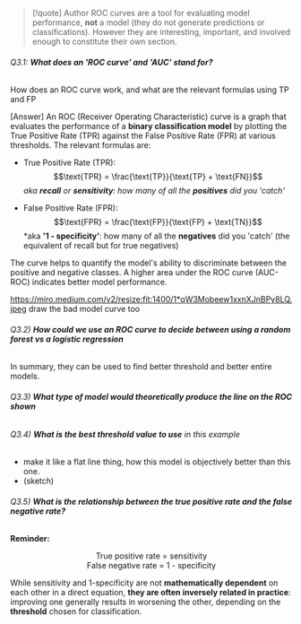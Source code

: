 
> [!quote] Author
> ROC curves are a tool for evaluating model performance, **not** a model (they do not generate predictions or classifications). 
> However they are interesting, important, and involved enough to constitute their own section.  
###### Q3.1: **What does an 'ROC curve' and 'AUC' stand for?**
How does an ROC curve work, and what are the relevant formulas using TP and FP

[Answer] An ROC (Receiver Operating Characteristic) curve is a graph that evaluates the performance of a **binary classification model** by plotting the True Positive Rate (TPR) against the False Positive Rate (FPR) at various thresholds. The relevant formulas are:

- True Positive Rate (TPR):
$$\text{TPR} = \frac{\text{TP}}{\text{TP} + \text{FN}}$$
*aka **recall** or **sensitivity**: how many of all the **positives** did you 'catch'*

- False Positive Rate (FPR):
$$\text{FPR} = \frac{\text{FP}}{\text{FP} + \text{TN}}$$
*aka **'1 - specificity'**: how many of all the **negatives** did you 'catch' (the equivalent of recall but for true negatives) 

The curve helps to quantify the model's ability to discriminate between the positive and negative classes. A higher area under the ROC curve (AUC-ROC) indicates better model performance.

https://miro.medium.com/v2/resize:fit:1400/1*qW3Mobeew1xxnXJnBPy8LQ.jpeg
draw the bad model curve too 

###### Q3.2) **How could we use an ROC curve to decide between using a random forest vs a logistic regression**

In summary, they can be used to find better threshold and better entire models. 

###### Q3.3) **What type of model would theoretically produce the line on the ROC shown**

###### Q3.4) **What is the best threshold value to use** in this example

- make it like a flat line thing, how this model is objectively better than this one. 
- (sketch)

###### Q3.5) **What is the relationship between the true positive rate and the false negative rate?**

**Reminder:** 
<div style="text-align: center;"> 
  True positive rate = sensitivity<br>
  False negative rate = 1 - specificity
</div>

While sensitivity and 1-specificity are not **mathematically dependent** on each other in a direct equation, **they are often inversely related in practice**: improving one generally results in worsening the other, depending on the **threshold** chosen for classification.


<br>
